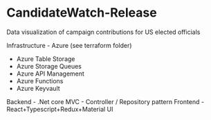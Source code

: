 # CandidateWatch-Release
Data visualization of campaign contributions for US elected officials

Infrastructure - Azure (see terraform folder)
  - Azure Table Storage
  - Azure Storage Queues
  - Azure API Management
  - Azure Functions
  - Azure Keyvault

Backend - .Net core MVC - Controller / Repository pattern
Frontend - React+Typescript+Redux+Material UI
